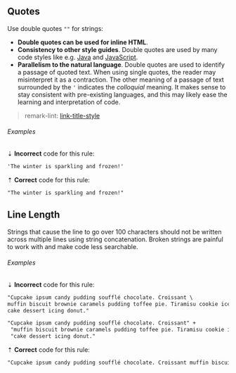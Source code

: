 ## Quotes

Use double quotes `""` for strings:

- **Double quotes can be used for inline HTML**.
- **Consistency to other style guides**. Double quotes are used by many code styles like e.g. [Java][styleguide-java-ghio] and [JavaScript][styleguide-javascript-ghio].
- **Parallelism to the natural language**. Double quotes are used to identify a passage of quoted text. When using single quotes, the reader may misinterpret it as a contraction. The other meaning of a passage of text surrounded by the `'` indicates the *colloquial* meaning. It makes sense to stay consistent with pre-existing languages, and this may likely ease the learning and interpretation of code.

> remark-lint: [link-title-style][remark-lint-link-title-style]

###### Examples

⇣ **Incorrect** code for this rule:

```markdown
'The winter is sparkling and frozen!'
```

⇡ **Correct** code for this rule:

```markdown
"The winter is sparkling and frozen!"
```

## Line Length

Strings that cause the line to go over 100 characters should not be written across multiple lines using string concatenation. Broken strings are painful to work with and make code less searchable.

###### Examples

⇣ **Incorrect** code for this rule:

```markdown
"Cupcake ipsum candy pudding soufflé chocolate. Croissant \
muffin biscuit brownie caramels pudding toffee pie. Tiramisu cookie ice cream \
cake dessert icing donut."
```

```markdown
"Cupcake ipsum candy pudding soufflé chocolate. Croissant" +
 "muffin biscuit brownie caramels pudding toffee pie. Tiramisu cookie ice cream " +
 "cake dessert icing donut."
```

⇡ **Correct** code for this rule:

```markdown
"Cupcake ipsum candy pudding soufflé chocolate. Croissant muffin biscuit brownie caramels pudding toffee pie. Tiramisu cookie ice cream cake dessert icing donut."
```

[remark-lint-link-title-style]: https://github.com/remarkjs/remark-lint/tree/master/packages/remark-lint-link-title-style
[styleguide-java-ghio]: https://arcticicestudio.github.io/styleguide-java
[styleguide-javascript-ghio]: https://arcticicestudio.github.io/styleguide-javascript
